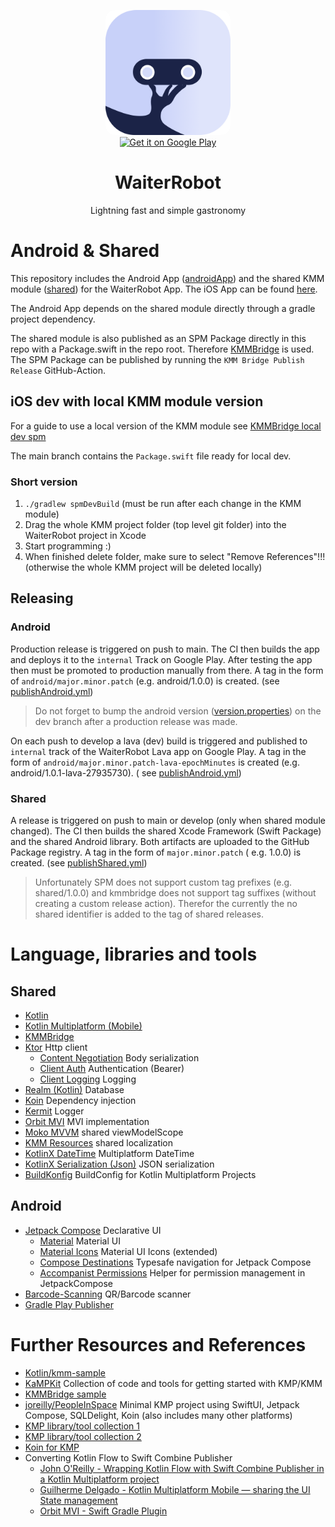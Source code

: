 <p style="text-align:center">
    <img alt="WaiterRobot logo" src="documentation/wr-square-rounded.png" style="width:200px; border-radius: 15px;"/><br>
    <a href="https://play.google.com/store/apps/details?id=org.datepollsystems.waiterrobot.android">
        <img alt="Get it on Google Play" height="60px" src="https://play.google.com/intl/en_us/badges/static/images/badges/en_badge_web_generic.png"/>
    </a>    
</p>
<h1 style="text-align:center">WaiterRobot</h1>
<p style="text-align:center">Lightning fast and simple gastronomy</p>

# Android & Shared

This repository includes the Android App ([androidApp](./androidApp)) and the shared KMM
module ([shared](./shared)) for the WaiterRobot App. The iOS App can be
found [here](https://github.com/DatepollSystems/waiterrobot-mobile_iOS).

The Android App depends on the shared module directly through a gradle project dependency.

The shared module is also published as an SPM Package directly in this repo with a Package.swift in
the repo root. Therefore [KMMBridge](https://github.com/touchlab/KMMBridge) is used. The SPM Package
can be published by running the `KMM Bridge Publish Release` GitHub-Action.

## iOS dev with local KMM module version

For a guide to use a local version of the KMM module
see [KMMBridge local dev spm](https://touchlab.github.io/KMMBridge/spm/IOS_LOCAL_DEV_SPM)

The main branch contains the `Package.swift` file ready for local dev.

### Short version

1. `./gradlew spmDevBuild` (must be run after each change in the KMM module)
2. Drag the whole KMM project folder (top level git folder) into the WaiterRobot project in Xcode
3. Start programming :)
4. When finished delete folder, make sure to select "Remove References"!!! (otherwise the whole KMM
   project will be deleted locally)

## Releasing

### Android

Production release is triggered on push to main. The CI then builds the app and deploys it to
the `internal` Track on Google Play. After testing the app then must be promoted to production
manually from there. A tag in the form of `android/major.minor.patch` (e.g. android/1.0.0) is
created. (see [publishAndroid.yml](.github/workflows/publishAndroid.yml))

> Do not forget to bump the android version ([version.properties](androidApp/version.properties)) on
> the dev branch after a production release was made.

On each push to develop a lava (dev) build is triggered and published to `internal` track of
the WaiterRobot Lava app on Google Play. A tag in the form
of `android/major.minor.patch-lava-epochMinutes` is created (e.g. android/1.0.1-lava-27935730). (
see [publishAndroid.yml](.github/workflows/publishAndroid.yml))

### Shared

A release is triggered on push to main or develop (only when shared module changed). The CI then
builds the shared Xcode Framework (Swift Package) and the shared Android library. Both artifacts
are uploaded to the GitHub Package registry. A tag in the form of `major.minor.patch` (
e.g. 1.0.0) is created. (see [publishShared.yml](.github/workflows/publish.yml))

> Unfortunately SPM does not support custom tag prefixes (e.g. shared/1.0.0) and kmmbridge
> does not support tag suffixes (without creating a custom release action). Therefor the currently
> the no shared identifier is added to the tag of shared releases.

# Language, libraries and tools

## Shared

- [Kotlin](https://kotlinlang.org/)
- [Kotlin Multiplatform (Mobile)](https://kotlinlang.org/lp/mobile/)
- [KMMBridge](https://kmmbridge.touchlab.co/docs/)
- [Ktor](https://ktor.io/) Http client
    - [Content Negotiation](https://ktor.io/docs/serialization-client.html) Body serialization
    - [Client Auth](https://ktor.io/docs/auth.html) Authentication (Bearer)
    - [Client Logging](https://ktor.io/docs/client-logging.html) Logging
- [Realm (Kotlin)](https://github.com/realm/realm-kotlin) Database
- [Koin](https://insert-koin.io/) Dependency injection
- [Kermit](https://github.com/touchlab/Kermit) Logger
- [Orbit MVI](https://orbit-mvi.org/) MVI implementation
- [Moko MVVM](https://github.com/icerockdev/moko-mvvm) shared viewModelScope
- [KMM Resources](https://github.com/jcraane/kmm-resources) shared localization
- [KotlinX DateTime](https://github.com/Kotlin/kotlinx-datetime) Multiplatform DateTime
- [KotlinX Serialization (Json)](https://github.com/Kotlin/kotlinx.serialization) JSON serialization
- [BuildKonfig](https://github.com/yshrsmz/BuildKonfig) BuildConfig for Kotlin Multiplatform Projects

## Android

- [Jetpack Compose](https://developer.android.com/jetpack/compose) Declarative UI
    - [Material](https://developer.android.com/jetpack/androidx/releases/compose-material) Material
      UI
    - [Material Icons](https://developer.android.com/reference/kotlin/androidx/compose/material/icons/package-summary)
      Material UI Icons (extended)
    - [Compose Destinations](https://composedestinations.rafaelcosta.xyz/) Typesafe navigation for
      Jetpack Compose
    - [Accompanist Permissions](https://google.github.io/accompanist/permissions/) Helper for
      permission management in JetpackCompose
- [Barcode-Scanning](https://developers.google.com/ml-kit/vision/barcode-scanning/android)
  QR/Barcode scanner
- [Gradle Play Publisher](https://github.com/Triple-T/gradle-play-publisher)

# Further Resources and References

- [Kotlin/kmm-sample](https://github.com/Kotlin/kmm-sample)
- [KaMPKit](https://github.com/touchlab/KaMPKit) Collection of code and tools for getting started
  with KMP/KMM
- [KMMBridge sample](https://github.com/touchlab/KMMBridgeSKIETemplate)
- [joreilly/PeopleInSpace](https://github.com/joreilly/PeopleInSpace) Minimal KMP project using
  SwiftUI, Jetpack Compose, SQLDelight, Koin (also includes many other platforms)
- [KMP library/tool collection 1](https://github.com/AAkira/Kotlin-Multiplatform-Libraries)
- [KMP library/tool collection 2](https://github.com/terrakok/kmm-awesome)
- [Koin for KMP](https://insert-koin.io/docs/reference/koin-mp/kmp)
- Converting Kotlin Flow to Swift Combine Publisher
    - [John O'Reilly - Wrapping Kotlin Flow with Swift Combine Publisher in a Kotlin Multiplatform project](https://johnoreilly.dev/posts/kotlinmultiplatform-swift-combine_publisher-flow)
    - [Guilherme Delgado - Kotlin Multiplatform Mobile — sharing the UI State management](https://proandroiddev.com/kotlin-multiplatform-mobile-sharing-the-ui-state-management-a67bd9a49882)
    - [Orbit MVI - Swift Gradle Plugin](https://github.com/orbit-mvi/orbit-swift-gradle-plugin/blob/main/src/main/resources/Publisher.swift.mustache)
